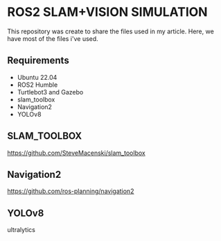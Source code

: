 # ROS2 SLAM+VISION SIMULATION

This repository was create to share the files used in my article. Here, we have most of the files i've used.

## Requirements
- Ubuntu 22.04
- ROS2 Humble
- Turtlebot3 and Gazebo
- slam_toolbox
- Navigation2
- YOLOv8

## SLAM_TOOLBOX
https://github.com/SteveMacenski/slam_toolbox

## Navigation2
https://github.com/ros-planning/navigation2

## YOLOv8
ultralytics
